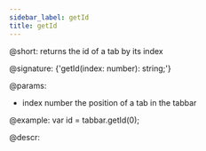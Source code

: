 ```yaml
---
sidebar_label: getId
title: getId
---          
```


@short: returns the id of a tab by its index

@signature: {'getId(index: number): string;'}

@params:
- index 		number 		the position of a tab in the tabbar

@example:
var id = tabbar.getId(0);

@descr:

[comment]: # (@related: tabbar/work_with_tabbar.md#getting-the-id-of-a-tab)

